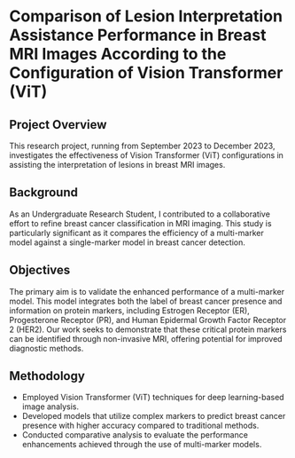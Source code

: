 # Comparison of Lesion Interpretation Assistance Performance in Breast MRI Images According to the Configuration of Vision Transformer (ViT)

## Project Overview
This research project, running from September 2023 to December 2023, investigates the effectiveness of Vision Transformer (ViT) configurations in assisting the interpretation of lesions in breast MRI images.

## Background
As an Undergraduate Research Student, I contributed to a collaborative effort to refine breast cancer classification in MRI imaging. This study is particularly significant as it compares the efficiency of a multi-marker model against a single-marker model in breast cancer detection.

## Objectives
The primary aim is to validate the enhanced performance of a multi-marker model. This model integrates both the label of breast cancer presence and information on protein markers, including Estrogen Receptor (ER), Progesterone Receptor (PR), and Human Epidermal Growth Factor Receptor 2 (HER2). Our work seeks to demonstrate that these critical protein markers can be identified through non-invasive MRI, offering potential for improved diagnostic methods.

## Methodology
- Employed Vision Transformer (ViT) techniques for deep learning-based image analysis.
- Developed models that utilize complex markers to predict breast cancer presence with higher accuracy compared to traditional methods.
- Conducted comparative analysis to evaluate the performance enhancements achieved through the use of multi-marker models.
